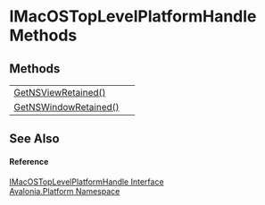 # IMacOSTopLevelPlatformHandle Methods




## Methods
<table>
<tr>
<td><a href="M_Avalonia_Platform_IMacOSTopLevelPlatformHandle_GetNSViewRetained">GetNSViewRetained()</a></td>
<td> </td>
</tr>
<tr>
<td><a href="M_Avalonia_Platform_IMacOSTopLevelPlatformHandle_GetNSWindowRetained">GetNSWindowRetained()</a></td>
<td> </td>
</tr>
</table>

## See Also


#### Reference
<a href="T_Avalonia_Platform_IMacOSTopLevelPlatformHandle">IMacOSTopLevelPlatformHandle Interface</a>  
<a href="N_Avalonia_Platform">Avalonia.Platform Namespace</a>  
